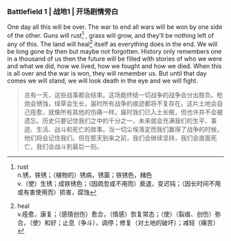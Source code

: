 ### Battlefield 1 | 战地1 | 开场剧情旁白
One day all this will be over. The war to end all wars will be won by one side of the other. Guns will rust[^1] , grass will grow, and they’ll be nothing left of any of this. The land will heal[^2] itself as everything does in the end. We will be long gone by then but maybe not forgotten. History only remembers one in a thousand of us then the future will be filled with stories of who we were and what we did, how we lived, how we fought and how we died. When this is all over and the war is won, they will remember us. But until that day comes we will stand, we will look death in the eye and we will fight.
>总有一天，这些战事都会结束。这场能终结一切战争的战争会分出胜负。枪炮会锈蚀，绿草会生长，届时所有战争的痕迹都将不复存在。这片土地会自己痊愈，就像所有其他的伤痛一样。届时我们已入土长眠，但也许并不会被遗忘。历史只要记住我们之中的千分之一，未来就会充满我们的生平、事迹、生活、战斗和死亡的故事。当一切尘埃落定而我们赢得了战争的时候，他们将会记住我们。但在那天到来之前，我们会继续坚持，我们会直面死亡，我们会战斗到最后一刻。

[^1]:rust  
n.锈，铁锈；（植物的）锈病，锈菌；铁锈色，赭色  
v.（使）生锈；成铁锈色；（因疏忽或不用而）衰退，变迟钝；（因长时间不用或有害使用而）损害，腐蚀  
[^2]:heal   
v.痊愈，康复；（感情创伤）愈合，（情感）恢复常态；（使）（裂痕、创伤）弥合，（使）和好；止息（争斗），调停；修复（对土地的破坏）；减轻（痛苦）  
